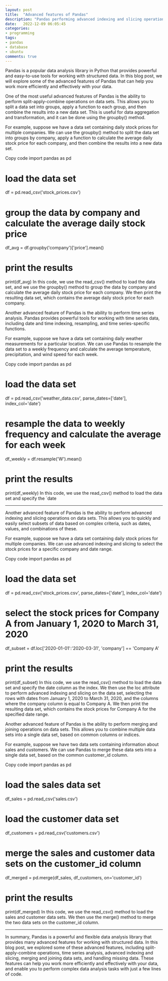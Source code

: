 ```yaml
---
layout: post
title:  "Advanced features of Pandas"
description: "Pandas performing advanced indexing and slicing operations on data sets"
date:   2022-12-09 06:05:45
categories:
- programming
tags:
- pandas
- database
- ubuntu
comments: true
---
```


Pandas is a popular data analysis library in Python that provides powerful and easy-to-use tools for working with structured data. In this blog post, we will explore some of the advanced features of Pandas that can help you work more efficiently and effectively with your data.

One of the most useful advanced features of Pandas is the ability to perform split-apply-combine operations on data sets. This allows you to split a data set into groups, apply a function to each group, and then combine the results into a new data set. This is useful for data aggregation and transformation, and it can be done using the groupby() method.

For example, suppose we have a data set containing daily stock prices for multiple companies. We can use the groupby() method to split the data set into groups by company, apply a function to calculate the average daily stock price for each company, and then combine the results into a new data set.

Copy code
import pandas as pd

# load the data set
df = pd.read_csv('stock_prices.csv')

# group the data by company and calculate the average daily stock price
df_avg = df.groupby('company')['price'].mean()

# print the results
print(df_avg)
In this code, we use the read_csv() method to load the data set, and we use the groupby() method to group the data by company and calculate the average daily stock price for each company. We then print the resulting data set, which contains the average daily stock price for each company.

Another advanced feature of Pandas is the ability to perform time series analysis. Pandas provides powerful tools for working with time series data, including date and time indexing, resampling, and time series-specific functions.

For example, suppose we have a data set containing daily weather measurements for a particular location. We can use Pandas to resample the data set to a weekly frequency and calculate the average temperature, precipitation, and wind speed for each week.

Copy code
import pandas as pd

# load the data set
df = pd.read_csv('weather_data.csv', parse_dates=['date'], index_col='date')

# resample the data to weekly frequency and calculate the average for each week
df_weekly = df.resample('W').mean()

# print the results
print(df_weekly)
In this code, we use the read_csv() method to load the data set and specify the `date

-----------

Another advanced feature of Pandas is the ability to perform advanced indexing and slicing operations on data sets. This allows you to quickly and easily select subsets of data based on complex criteria, such as dates, values, and combinations of these.

For example, suppose we have a data set containing daily stock prices for multiple companies. We can use advanced indexing and slicing to select the stock prices for a specific company and date range.

Copy code
import pandas as pd

# load the data set
df = pd.read_csv('stock_prices.csv', parse_dates=['date'], index_col='date')

# select the stock prices for Company A from January 1, 2020 to March 31, 2020
df_subset = df.loc['2020-01-01':'2020-03-31', 'company'] == 'Company A'

# print the results
print(df_subset)
In this code, we use the read_csv() method to load the data set and specify the date column as the index. We then use the loc attribute to perform advanced indexing and slicing on the data set, selecting the rows with dates from January 1, 2020 to March 31, 2020, and the columns where the company column is equal to Company A. We then print the resulting data set, which contains the stock prices for Company A for the specified date range.

Another advanced feature of Pandas is the ability to perform merging and joining operations on data sets. This allows you to combine multiple data sets into a single data set, based on common columns or indices.

For example, suppose we have two data sets containing information about sales and customers. We can use Pandas to merge these data sets into a single data set, based on the common customer_id column.

Copy code
import pandas as pd

# load the sales data set
df_sales = pd.read_csv('sales.csv')

# load the customer data set
df_customers = pd.read_csv('customers.csv')

# merge the sales and customer data sets on the customer_id column
df_merged = pd.merge(df_sales, df_customers, on='customer_id')

# print the results
print(df_merged)
In this code, we use the read_csv() method to load the sales and customer data sets. We then use the merge() method to merge the two data sets on the customer_id column.

----
In summary, Pandas is a powerful and flexible data analysis library that provides many advanced features for working with structured data. In this blog post, we explored some of these advanced features, including split-apply-combine operations, time series analysis, advanced indexing and slicing, merging and joining data sets, and handling missing data. These features can help you work more efficiently and effectively with your data, and enable you to perform complex data analysis tasks with just a few lines of code.



